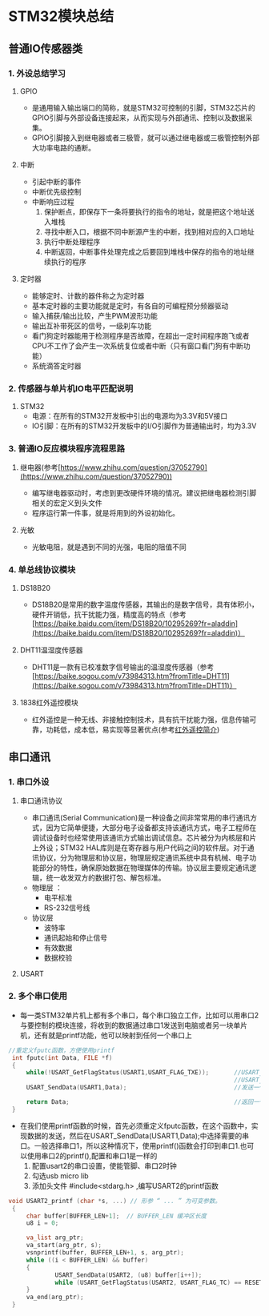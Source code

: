 # STM32模块总结

## 普通IO传感器类

### 1. 外设总结学习

1. GPIO
   - 是通用输入输出端口的简称，就是STM32可控制的引脚，STM32芯片的GPIO引脚与外部设备连接起来，从而实现与外部通讯、控制以及数据采集。
   - GPIO引脚接入到继电器或者三极管，就可以通过继电器或三极管控制外部大功率电路的通断。

2. 中断
   - 引起中断的事件
   - 中断优先级控制
   - 中断响应过程
     1. 保护断点，即保存下一条将要执行的指令的地址，就是把这个地址送入堆栈
     2. 寻找中断入口，根据不同中断源产生的中断，找到相对应的入口地址
     3. 执行中断处理程序
     4. 中断返回，中断事件处理完成之后要回到堆栈中保存的指令的地址继续执行的程序

3. 定时器
   - 能够定时、计数的器件称之为定时器
   - 基本定时器的主要功能就是定时，有各自的可编程预分频器驱动
   - 输入捕获/输出比较，产生PWM波形功能
   - 输出互补带死区的信号，一级刹车功能
   - 看门狗定时器能用于检测程序是否故障，在超出一定时间程序跑飞或者CPU不工作了会产生一次系统复位或者中断（只有窗口看门狗有中断功能）
   - 系统滴答定时器

### 2. 传感器与单片机IO电平匹配说明

1. STM32
   - 电源：在所有的STM32开发板中引出的电源均为3.3V和5V接口
   - IO引脚：在所有的STM32开发板中的I/O引脚作为普通输出时，均为3.3V

### 3. 普通IO反应模块程序流程思路

1. 继电器(参考[https://www.zhihu.com/question/37052790](https://www.zhihu.com/question/37052790))
   - 编写继电器驱动时，考虑到更改硬件环境的情况。建议把继电器检测引脚相关的宏定义到头文件
   - 程序运行第一件事，就是将用到的外设初始化。

2. 光敏
   - 光敏电阻，就是遇到不同的光强，电阻的阻值不同

### 4. 单总线协议模块 

1. DS18B20
   - DS18B20是常用的数字温度传感器，其输出的是数字信号，具有体积小，硬件开销低，抗干扰能力强，精度高的特点（参考[https://baike.baidu.com/item/DS18B20/10295269?fr=aladdin](https://baike.baidu.com/item/DS18B20/10295269?fr=aladdin)）

2. DHT11温湿度传感器
   - DHT11是一款有已校准数字信号输出的温湿度传感器（参考[https://baike.sogou.com/v73984313.htm?fromTitle=DHT11](https://baike.sogou.com/v73984313.htm?fromTitle=DHT11)）

3. 1838红外遥控模块
   - 红外遥控是一种无线、非接触控制技术，具有抗干扰能力强，信息传输可靠，功耗低，成本低，易实现等显著优点(参考[红外遥控简介](https://baike.baidu.com/item/%E7%BA%A2%E5%A4%96%E9%81%A5%E6%8E%A7/10186908?fr=aladdin))

## 串口通讯

### 1. 串口外设

1. 串口通讯协议
   - 串口通讯(Serial Communication)是一种设备之间非常常用的串行通讯方式，因为它简单便捷，大部分电子设备都支持该通讯方式，电子工程师在调试设备时也经常使用该通讯方式输出调试信息。芯片被分为内核层和片上外设；STM32 HAL库则是在寄存器与用户代码之间的软件层。对于通讯协议，分为物理层和协议层，物理层规定通讯系统中具有机械、电子功能部分的特性，确保原始数据在物理媒体的传输。协议层主要规定通讯逻辑，统一收发双方的数据打包、解包标准。
   - 物理层 ：
     - 电平标准
     - RS-232信号线
   - 协议层
     - 波特率
     - 通讯起始和停止信号
     - 有效数据
     - 数据校验

2. USART

### 2. 多个串口使用

- 每一类STM32单片机上都有多个串口，每个串口独立工作，比如可以用串口2与要控制的模块连接，将收到的数据通过串口1发送到电脑或者另一块单片机，还有就是printf功能，他可以映射到任何一个串口上

```C
//重定义fputc函数，方便使用printf
 int fputc(int Data, FILE *f)
 {
     while(!USART_GetFlagStatus(USART1,USART_FLAG_TXE));       //USART_GetFlagStatus：得到发送状态位
                                                               //USART_FLAG_TXE:发送寄存器为空 1：为空；0：忙状态
     USART_SendData(USART1,Data);                              //发送一个字符

     return Data;                                              //返回一个值
 }
```

- 在我们使用printf函数的时候，首先必须重定义fputc函数，在这个函数中，实现数据的发送，然后在USART_SendData(USART1,Data);中选择需要的串口。一般选择串口1，所以这种情况下，使用printf()函数会打印到串口1.也可以使用串口2的printf(),配置和串口1是一样的
  1. 配置usart2的串口设置，使能管脚、串口2时钟
  2. 勾选usb micro lib
  3. 添加头文件 #include<stdarg.h> ,编写USART2的printf函数

```C
void USART2_printf (char *s, ...) // 形参 “ ... ” 为可变参数。
 {
     char buffer[BUFFER_LEN+1];  // BUFFER_LEN 缓冲区长度
     u8 i = 0;

     va_list arg_ptr;
     va_start(arg_ptr, s);
     vsnprintf(buffer, BUFFER_LEN+1, s, arg_ptr);
     while ((i < BUFFER_LEN) && buffer)
     {
             USART_SendData(USART2, (u8) buffer[i++]);
             while (USART_GetFlagStatus(USART2, USART_FLAG_TC) == RESET);
     }
     va_end(arg_ptr);
 }
```